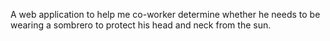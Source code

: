 A web application to help me co-worker determine whether he needs to be wearing a sombrero to protect his head and neck from the sun.

